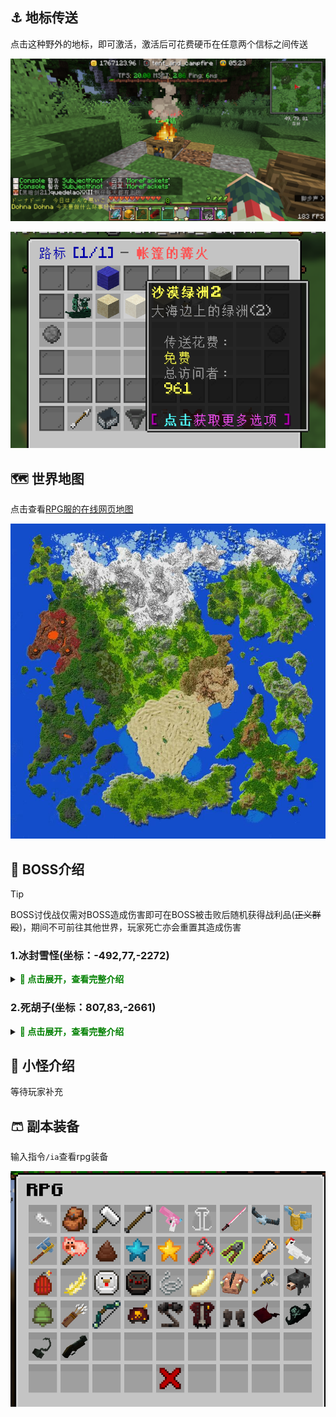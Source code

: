 ## ⚓ 地标传送
点击这种野外的地标，即可激活，激活后可花费硬币在任意两个信标之间传送

![地标](pics/boss/rpg_waystone.png)

![地标传送](pics/boss/rpg_waystone1.png)

## 🗺️ 世界地图
点击查看[RPG服的在线网页地图](http://map3.dripdrop.wiki)

![rpg地图](pics/boss/rpg_map.jpg)

## 👿 BOSS介绍
> [!tip]
> BOSS讨伐战仅需对BOSS造成伤害即可在BOSS被击败后随机获得战利品(~~正义群殴~~)，期间不可前往其他世界，玩家死亡亦会重置其造成伤害
 
### 1.冰封雪怪(坐标：-492,77,-2272)

<details>

<summary><font color=green><b>🧷 点击展开，查看完整介绍</b></font></summary>

![冰封雪怪](pics/boss/snowman%202024-04-16_15.49.47.png)

> 冰封湖畔的巨大黑影，响彻群山的凶恶咆哮……

生命值：4500

被动：
 * 50%近战减伤
 * 60%弹射物减伤

技能：
 * 极寒之冰刺：对附近一定范围内所有玩家脚下生成冰刺，造成80点伤害
 * 你想堆一个雪人吗？：原地起一个大雪球，随后雪球向玩家滚去，每0.05秒造成10点真实伤害
 * 打雪仗：向远处的玩家投掷雪球，造成80点伤害
 * 雪怪肘击：对玩家进行近战连打撞击，每次造成120点伤害
 * 掘地潜冰：雪怪向下挖掘，对远处的玩家进行地底袭击，冒出来后造成击飞

掉落：
 * 2500~3000硬币(击杀奖励)
 * 2500经验值的经验球(保底奖励)
 * 装备之星：1~2个(保底奖励)
 * 雪怪巨盾
 * 雪怪巨斧
 * 雪怪巨角

出没地点：冰封湖

刷新时间: 15分钟

</details>



### 2.死胡子(坐标：807,83,-2661)
<details>

<summary><font color=green><b>🧷 点击展开，查看完整介绍</b></font></summary>

![](pics/boss/pirate%202024.4.16.png)
> 幽灵？僵尸？此间存留的，只有无尽的死寂……
 
生命值：2500

被动：
 * 50%近战减伤

技能：
 * 海蚀锈钩：使用海盗弯钩攻击玩家，造成80点伤害并附带3秒流血效果，每秒造成5点流血伤害
 * 朗姆酒之魂：放置一个酒桶炸弹，引燃后踢向玩家，造成X点伤害
 * 笨蛋猪头干活了：随机召唤一名小弟攻击玩家
 * 穿刺死棘之槍：锁定目标，发动必中的一次枪击，造成150点伤害
 * 冥府之唤：召唤鬼魂鹦鹉飞向玩家，造成失明

掉落：
 * 1500~2000硬币(击杀奖励)
 * 1500经验值的经验球(保底奖励)
 * 1~2个战利品宝箱(保底奖励)
 * 死胡子弯钩
 * 死胡子海盗帽
 * 死胡子燧发枪
 * 死胡子玩偶

出没地点：幽灵海盗船

刷新时间: 10分钟

</details>

## 🐤 小怪介绍

等待玩家补充


## 🩳 副本装备

输入指令`/ia`查看rpg装备

![rpg装备](pics/boss/rpgitem.png)

